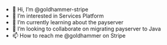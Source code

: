 - 👋 Hi, I’m @goldhammer-stripe
- 👀 I’m interested in Services Platform
- 🌱 I’m currently learning about the payserver
- 💞️ I’m looking to collaborate on migrating payserver to Java
- 📫 How to reach me @goldhammer on Stripe

<!---
goldhammer-stripe/goldhammer-stripe is a ✨ special ✨ repository because its `README.md` (this file) appears on your GitHub profile.
You can click the Preview link to take a look at your changes.
--->
